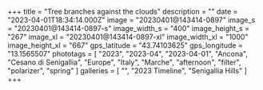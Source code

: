 +++
title = "Tree branches against the clouds"
description = ""
date = "2023-04-01T18:34:14.000Z"
image = "20230401@143414-0897"
image_s = "20230401@143414-0897-s"
image_width_s = "400"
image_height_s = "267"
image_xl = "20230401@143414-0897-xl"
image_width_xl = "1000"
image_height_xl = "667"
gps_latitude = "43.74103625"
gps_longitude = "13.1565507"
phototags = [ "2023", "2023-04", "2023-04-01", "Ancona", "Cesano di Senigallia", "Europe", "Italy", "Marche", "afternoon", "filter", "polarizer", "spring" ]
galleries = [ "", "2023 Timeline", "Senigallia Hills" ]
+++
